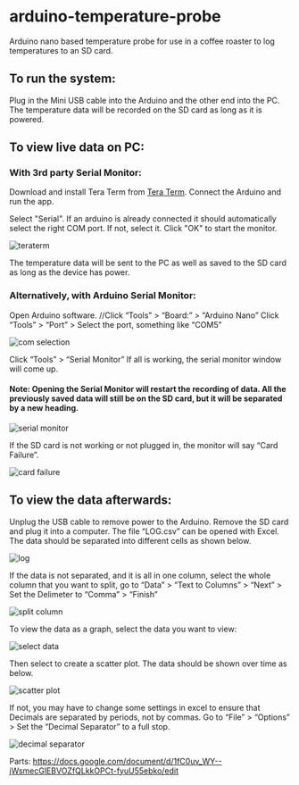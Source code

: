 # arduino-temperature-probe
Arduino nano based temperature probe for use in a coffee roaster to log temperatures to an SD card.



## To run the system:
Plug in the Mini USB cable into the Arduino and the other end into the PC. The temperature data will be recorded on the SD card as long as it is powered.

## To view live data on PC:

### With 3rd party Serial Monitor:
Download and install Tera Term from [Tera Term](http://ttssh2.osdn.jp/).
Connect the Arduino and run the app. 

Select "Serial". If an arduino is already connected it should automatically select the right COM port. If not, select it. Click "OK" to start the monitor.

![teraterm](https://user-images.githubusercontent.com/40296224/44400691-69725c00-a54c-11e8-9682-a1f41e7180da.PNG)

The temperature data will be sent to the PC as well as saved to the SD card as long as the device has power.


### Alternatively, with Arduino Serial Monitor:
Open Arduino software.
//Click “Tools” > “Board:” > “Arduino Nano”
Click “Tools” > “Port” > Select the port, something like “COM5”


![com selection](https://user-images.githubusercontent.com/40296224/43776935-b1f6e1c2-9a51-11e8-823f-e9aa320ee2ae.png)



Click “Tools” > “Serial Monitor”
If all is working, the serial monitor window will come up.

#### Note: Opening the Serial Monitor will restart the recording of data. All the previously saved data will still be on the SD card, but it will be separated by a new heading.


![serial monitor](https://user-images.githubusercontent.com/40296224/43777167-4ca6e4a6-9a52-11e8-9c3f-5b978b586fff.png)

If the SD card is not working or not plugged in, the monitor will say “Card Failure”.

![card failure](https://user-images.githubusercontent.com/40296224/43777200-61a587e0-9a52-11e8-9ae7-23993202a16e.png)

## To view the data afterwards: 

Unplug the USB cable to remove power to the Arduino. Remove the SD card and plug it into a computer. The file “LOG.csv” can be opened with Excel. The data should be separated into different cells as shown below.

![log](https://user-images.githubusercontent.com/40296224/43777248-7934df28-9a52-11e8-83b7-43ee10a72711.png)



If the data is not separated, and it is all in one column, select the whole column that you want to split, go to “Data” > “Text to Columns” > “Next” > Set the Delimeter to “Comma” > “Finish”

![split column](https://user-images.githubusercontent.com/40296224/43777272-895cb538-9a52-11e8-8a4f-a46fd137f2b9.png)

To view the data as a graph, select the data you want to view:

![select data](https://user-images.githubusercontent.com/40296224/43777292-9b576e0e-9a52-11e8-8d93-902d17acd217.png)

Then select to create a scatter plot. The data should be shown over time as below.

![scatter plot](https://user-images.githubusercontent.com/40296224/43777315-aefe29e8-9a52-11e8-9c6e-9bed7b4449c9.png)


If not, you may have to change some settings in excel to ensure that Decimals are separated by periods, not by commas.
Go to “File” > “Options” > Set the “Decimal Separator” to a full stop.

![decimal separator](https://user-images.githubusercontent.com/40296224/43777344-ce54d864-9a52-11e8-8d94-0385609819da.png)



Parts: https://docs.google.com/document/d/1fC0uv_WY--jWsmecGlEBVOZfQLkkOPCt-fyuU55ebko/edit
